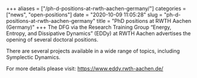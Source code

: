 +++
aliases = ["/ph-d-positions-at-rwth-aachen-germany/"]
categories = ["news", "open-positions"]
date = "2020-10-09 11:05:28"
slug = "ph-d-positions-at-rwth-aachen-germany"
title = "PhD positions at RWTH Aachen (Germany)"
+++
The DFG via the Research Training Group “Energy, Entropy, and
Dissipative Dynamics” (EDDy) at RWTH Aachen advertises the opening of
several doctoral positions.

There are several projects available in a wide range of topics,
including Symplectic Dynamics.  
  
For more details please visit: <https://www.eddy.rwth-aachen.de/>
